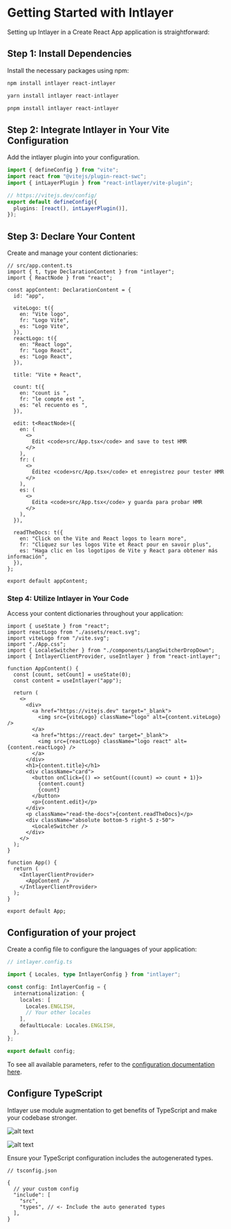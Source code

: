 # Getting Started with Intlayer

Setting up Intlayer in a Create React App application is straightforward:

## Step 1: Install Dependencies

Install the necessary packages using npm:

```bash
npm install intlayer react-intlayer
```

```bash
yarn install intlayer react-intlayer
```

```bash
pnpm install intlayer react-intlayer
```

## Step 2: Integrate Intlayer in Your Vite Configuration

Add the intlayer plugin into your configuration.

```typescript
import { defineConfig } from "vite";
import react from "@vitejs/plugin-react-swc";
import { intLayerPlugin } from "react-intlayer/vite-plugin";

// https://vitejs.dev/config/
export default defineConfig({
  plugins: [react(), intLayerPlugin()],
});
```

## Step 3: Declare Your Content

Create and manage your content dictionaries:

```tsx
// src/app.content.ts
import { t, type DeclarationContent } from "intlayer";
import { ReactNode } from "react";

const appContent: DeclarationContent = {
  id: "app",

  viteLogo: t({
    en: "Vite logo",
    fr: "Logo Vite",
    es: "Logo Vite",
  }),
  reactLogo: t({
    en: "React logo",
    fr: "Logo React",
    es: "Logo React",
  }),

  title: "Vite + React",

  count: t({
    en: "count is ",
    fr: "le compte est ",
    es: "el recuento es ",
  }),

  edit: t<ReactNode>({
    en: (
      <>
        Edit <code>src/App.tsx</code> and save to test HMR
      </>
    ),
    fr: (
      <>
        Éditez <code>src/App.tsx</code> et enregistrez pour tester HMR
      </>
    ),
    es: (
      <>
        Edita <code>src/App.tsx</code> y guarda para probar HMR
      </>
    ),
  }),

  readTheDocs: t({
    en: "Click on the Vite and React logos to learn more",
    fr: "Cliquez sur les logos Vite et React pour en savoir plus",
    es: "Haga clic en los logotipos de Vite y React para obtener más información",
  }),
};

export default appContent;
```

### Step 4: Utilize Intlayer in Your Code

Access your content dictionaries throughout your application:

```tsx
import { useState } from "react";
import reactLogo from "./assets/react.svg";
import viteLogo from "/vite.svg";
import "./App.css";
import { LocaleSwitcher } from "./components/LangSwitcherDropDown";
import { IntlayerClientProvider, useIntlayer } from "react-intlayer";

function AppContent() {
  const [count, setCount] = useState(0);
  const content = useIntlayer("app");

  return (
    <>
      <div>
        <a href="https://vitejs.dev" target="_blank">
          <img src={viteLogo} className="logo" alt={content.viteLogo} />
        </a>
        <a href="https://react.dev" target="_blank">
          <img src={reactLogo} className="logo react" alt={content.reactLogo} />
        </a>
      </div>
      <h1>{content.title}</h1>
      <div className="card">
        <button onClick={() => setCount((count) => count + 1)}>
          {content.count}
          {count}
        </button>
        <p>{content.edit}</p>
      </div>
      <p className="read-the-docs">{content.readTheDocs}</p>
      <div className="absolute bottom-5 right-5 z-50">
        <LocaleSwitcher />
      </div>
    </>
  );
}

function App() {
  return (
    <IntlayerClientProvider>
      <AppContent />
    </IntlayerClientProvider>
  );
}

export default App;
```

## Configuration of your project

Create a config file to configure the languages of your application:

```typescript
// intlayer.config.ts

import { Locales, type IntlayerConfig } from "intlayer";

const config: IntlayerConfig = {
  internationalization: {
    locales: [
      Locales.ENGLISH,
      // Your other locales
    ],
    defaultLocale: Locales.ENGLISH,
  },
};

export default config;
```

To see all available parameters, refer to the [configuration documentation here](https://github.com/aypineau/intlayer/blob/main/docs/configuration.md).

## Configure TypeScript

Intlayer use module augmentation to get benefits of TypeScript and make your codebase stronger.

![alt text](https://github.com/aypineau/intlayer/blob/main/docs/assets/autocompletion.png)

![alt text](https://github.com/aypineau/intlayer/blob/main/docs/assets/translation_error.png)

Ensure your TypeScript configuration includes the autogenerated types.

```json5
// tsconfig.json

{
  // your custom config
  "include": [
    "src",
    "types", // <- Include the auto generated types
  ],
}
```

